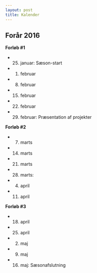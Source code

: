 ```yaml
---
layout: post
title: Kalender
---
```


Forår 2016
----------

**Forløb #1**

 * 25. januar: Sæson-start
 * 1. februar
 * 8. februar
 * 15. februar
 * 22. februar
 * 29. februar: Præsentation af projekter

**Forløb #2**

 * 7. marts
 * 14. marts
 * 21. marts
 * 28. marts:
 * 4. april
 * 11. april

**Forløb #3**

 * 18. april
 * 25. april
 * 2. maj
 * 9. maj
 * 16. maj: Sæsonafslutning
